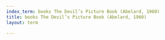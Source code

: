 ```yaml
---
index_term: books The Devil’s Picture Book (Abelard, 1960)
title: books The Devil’s Picture Book (Abelard, 1960)
layout: term

---
```

